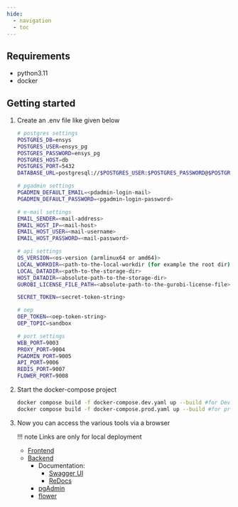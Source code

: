 ```yaml
---
hide:
  - navigation
  - toc
---
```


## Requirements
- python3.11
- docker

## Getting started
1. Create an .env file like given below
    ``` bash
    # postgres settings
    POSTGRES_DB=ensys
    POSTGRES_USER=ensys_pg
    POSTGRES_PASSWORD=ensys_pg
    POSTGRES_HOST=db
    POSTGRES_PORT=5432
    DATABASE_URL=postgresql://$POSTGRES_USER:$POSTGRES_PASSWORD@$POSTGRES_HOST:$POSTGRES_PORT/$POSTGRES_DB
    
    # pgadmin settings
    PGADMIN_DEFAULT_EMAIL=<pdadmin-login-mail>
    PGADMIN_DEFAULT_PASSWORD=<pgadmin-login-password>
    
    # e-mail settings
    EMAIL_SENDER=<mail-address>
    EMAIL_HOST_IP=<mail-host>
    EMAIL_HOST_USER=<mail-username>
    EMAIL_HOST_PASSWORD=<mail-password>
    
    # api settings
    OS_VERSION=<os-version (armlinux64 or amd64)>
    LOCAL_WORKDIR=<path-to-the-local-workdir (for example the root dir)>
    LOCAL_DATADIR=<path-to-the-storage-dir>
    HOST_DATADIR=<absolute-path-to-the-storage-dir>
    GUROBI_LICENSE_FILE_PATH=<absolute-path-to-the-gurobi-license-file>
   
    SECRET_TOKEN=<secret-token-string>
    
    # oep
    OEP_TOKEN=<oep-token-string>
    OEP_TOPIC=sandbox
    
    # port settings
    WEB_PORT=9003
    PROXY_PORT=9004
    PGADMIN_PORT=9005
    API_PORT=9006
    REDIS_PORT=9007
    FLOWER_PORT=9008

    ```
2. Start the docker-compose project
    ``` bash
    docker compose build -f docker-compose.dev.yaml up --build #for Development
    docker compose build -f docker-compose.prod.yaml up --build #for production
    ```

3. Now you can access the various tools via a browser

    !!! note
        Links are only for local deployment

      - [Frontend](http://localhost:9003)
      - [Backend](http://localhost:9006)
        - Documentation:
          - [Swagger UI](http://localhost:9006/docs)
          - [ReDocs](http://localhost:9006/redoc)
        - [pgAdmin](http://localhost:9005)
        - [flower](http://localhost:9008)
